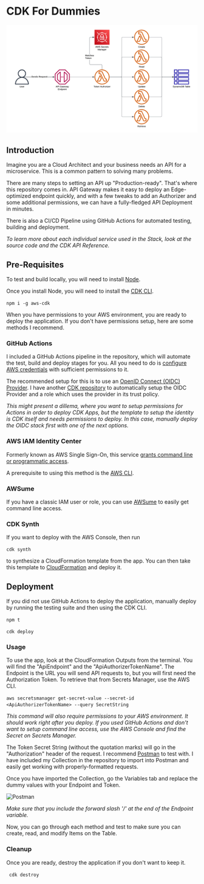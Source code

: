 # CDK For Dummies

![Diagram](./img/diagram.png)

## Introduction

Imagine you are a Cloud Architect and your business needs an API for a microservice.  This is a common pattern to solving many problems.

There are many steps to setting an API up "Production-ready".  That's where this repository comes in.  API Gateway makes it easy to deploy an Edge-optimized endpoint quickly, and with a few tweaks to add an Authorizer and some additional permissions, we can have a fully-fledged API Deployment in minutes.

There is also a CI/CD Pipeline using GitHub Actions for automated testing, building and deployment.

*To learn more about each individual service used in the Stack, look at the source code and the CDK API Reference.*

## Pre-Requisites

To test and build locally, you will need to install [Node](https://nodejs.org/en).

Once you install Node, you will need to install the [CDK CLI](https://docs.aws.amazon.com/cdk/v2/guide/cli.html).

```npm i -g aws-cdk```

When you have permissions to your AWS environment, you are ready to deploy the application.  If you don't have permissions setup, here are some methods I recommend.

### GitHub Actions

I included a GitHub Actions pipeline in the repository, which will automate the test, build and deploy stages for you.  All you need to do is [configure AWS credentials](https://github.com/aws-actions/configure-aws-credentials) with sufficient permissions to it.

The recommended setup for this is to use an [OpenID Connect (OIDC) Provider](https://docs.github.com/en/actions/deployment/security-hardening-your-deployments/configuring-openid-connect-in-amazon-web-services).  I have another [CDK repository](https://github.com/kamosh-in/github-oidc) to automatically setup the OIDC Provider and a role which uses the provider in its trust policy.

*This might present a dillema, where you want to setup permissions for Actions in order to deploy CDK Apps, but the template to setup the identity is CDK itself and needs permissions to deploy.  In this case, manually deploy the OIDC stack first with one of the next options.*

### AWS IAM Identity Center

Formerly known as AWS Single Sign-On, this service [grants command line or programmatic access](https://docs.aws.amazon.com/cli/latest/userguide/sso-configure-profile-token.html#sso-configure-profile-token-auto-sso).

A prerequisite to using this method is the [AWS CLI](https://docs.aws.amazon.com/cli/index.html).

### AWSume

If you have a classic IAM user or role, you can use [AWSume](https://awsu.me) to easily get command line access.

### CDK Synth

If you want to deploy with the AWS Console, then run 

```cdk synth```

to synthesize a CloudFormation template from the app.  You can then take this template to [CloudFormation](https://docs.aws.amazon.com/cloudformation/index.html) and deploy it.

## Deployment

If you did not use GitHub Actions to deploy the application, manually deploy by running the testing suite and then using the CDK CLI.

```npm t```

```cdk deploy```

### Usage

To use the app, look at the CloudFormation Outputs from the terminal.  You will find the "ApiEndpoint" and the "ApiAuthorizerTokenName".  The Endpoint is the URL you will send API requests to, but you will first need the Authorization Token.  To retrieve that from Secrets Manager, use the AWS CLI.

```aws secretsmanager get-secret-value --secret-id <ApiAuthorizerTokenName> --query SecretString```

*This command will also require permissions to your AWS environment.  It should work right after you deploy.  If you used GitHub Actions and don't want to setup command line access, use the AWS Console and find the Secret on Secrets Manager.*

The Token Secret String (without the quotation marks) will go in the "Authorization" header of the request.  I recommend [Postman](https://www.postman.com/product/what-is-postman/) to test with.  I have included my Collection in the repository to import into Postman and easily get working with properly-formatted requests.

Once you have imported the Collection, go the Variables tab and replace the dummy values with your Endpoint and Token.

![Postman](./img/postman.png)

*Make sure that you include the forward slash '/' at the end of the Endpoint variable.*

Now, you can go through each method and test to make sure you can create, read, and modify Items on the Table.

### Cleanup

Once you are ready, destroy the application if you don't want to keep it.

``` cdk destroy```
